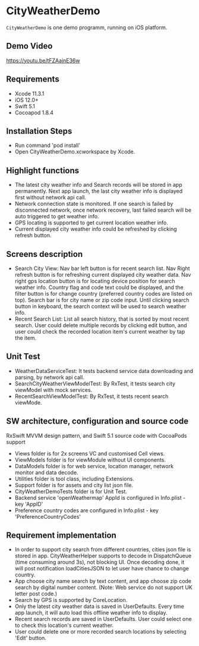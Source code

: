 # CityWeatherDemo 

`CityWeatherDemo` is one demo programm, running on iOS platform.



## Demo	Video
https://youtu.be/tFZAajnE36w

## Requirements
- Xcode 11.3.1
- iOS 12.0+
- Swift 5.1
- Cocoapod 1.8.4

## Installation Steps 
- Run command 'pod install'
- Open CityWeatherDemo.xcworkspace by Xcode.

## Highlight functions
- The latest city weather info and Search records will be stored in app permanently. Next app launch, the last city weather info is displayed first without network api call.
- Network connection state is monitored. If one search is failed by disconnected network, once network recovery, last failed search will be auto triggered to get weather info.
- GPS locating is supported to get current location weather info.
- Current displayed city weather info could be refreshed by clicking refresh button.

## Screens description
- Search City View: 
  Nav bar left button is for recent search list. Nav Right refresh button is for refreshing current displayed city weather data. Nav right gps location button is for locating device position for search weather info. Country flag and code text could be displayed, and the filter button is for change country (preferred country codes are listed on top). Search bar is for city name or zip code input. Until clicking search button in keyboard, the search context will be used to search weather info.
- Recent Search List: 
  List all search history, that is sorted by most recent search. User could delete multiple records by clicking edit button, and user could check the recorded location item's current weather by tap the item.

## Unit Test
- WeatherDataServiceTest: It tests backend service data downloading and parsing, by network api call.
- SearchCityWeatherViewModelTest: By RxTest, it tests search city viewModel with mock services.
- RecentSearchViewModelTest: By RxTest, it tests recent search viewMode.

## SW architecture, configuration and source code
RxSwift MVVM design pattern, and Swift 5.1 source code with CocoaPods support

- Views folder is for 2x screens VC and customised Cell views.
- ViewModels folder is for viewModule without UI components.
- DataModels folder is for web service, location manager, network monitor and data decode.
- Utilities folder is tool class, including Extensions.
- Support folder is for assets and city list json file.
- CityWeatherDemoTests folder is for Unit Test.
- Backend service 'openWeathermap' AppId is configured in Info.plist - key 'AppID'
- Preference country codes are configured in Info.plist - key 'PreferenceCountryCodes' 

## Requirement implementation
- In order to support city search from different countries, cities json file is stored in app. CityWeatherHelper supports to decode in DispatchQueue (time consuming around 3s), not blocking UI. Once decoding done, it will post notification loadCitiesJSON to let user have chance to change country. 
- App choose city name search by text content, and app choose zip code search by digital number content. (Note: Web service do not support UK letter post code.)
- Search by GPS is supported by CoreLocation. 
- Only the latest city weather data is saved in UserDefaults. Every time app launch, it will auto load this offline weather info to display.
- Recent search records are saved in UserDefaults. User could select one to check this location's current weather.
- User could delete one or more recorded search locations by selecting 'Edit' button.


